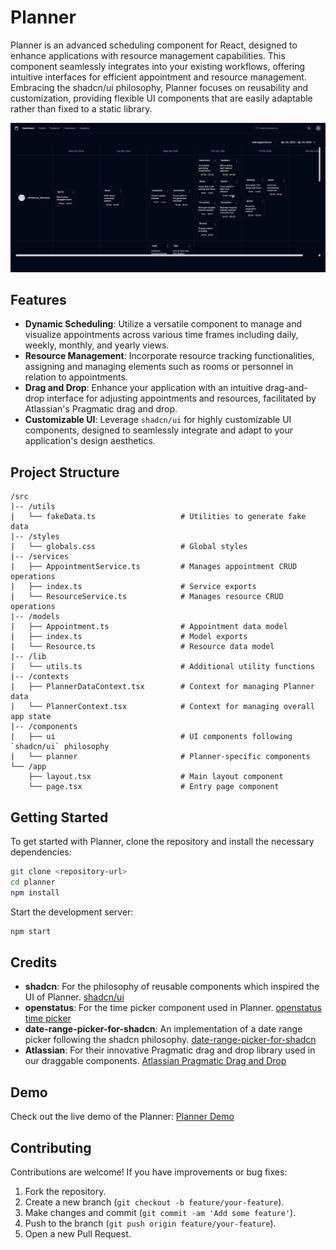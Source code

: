# Planner

Planner is an advanced scheduling component for React, designed to enhance applications with resource management capabilities. This component seamlessly integrates into your existing workflows, offering intuitive interfaces for efficient appointment and resource management. Embracing the shadcn/ui philosophy, Planner focuses on reusability and customization, providing flexible UI components that are easily adaptable rather than fixed to a static library.

![demo](./images/demo.gif)

## Features

- **Dynamic Scheduling**: Utilize a versatile component to manage and visualize appointments across various time frames including daily, weekly, monthly, and yearly views.
- **Resource Management**: Incorporate resource tracking functionalities, assigning and managing elements such as rooms or personnel in relation to appointments.
- **Drag and Drop**: Enhance your application with an intuitive drag-and-drop interface for adjusting appointments and resources, facilitated by Atlassian's Pragmatic drag and drop.
- **Customizable UI**: Leverage `shadcn/ui` for highly customizable UI components, designed to seamlessly integrate and adapt to your application's design aesthetics.

## Project Structure

```
/src
|-- /utils
|   └── fakeData.ts                   # Utilities to generate fake data
|-- /styles
|   └── globals.css                   # Global styles
|-- /services
|   ├── AppointmentService.ts         # Manages appointment CRUD operations
|   ├── index.ts                      # Service exports
|   └── ResourceService.ts            # Manages resource CRUD operations
|-- /models
|   ├── Appointment.ts                # Appointment data model
|   ├── index.ts                      # Model exports
|   └── Resource.ts                   # Resource data model
|-- /lib
|   └── utils.ts                      # Additional utility functions
|-- /contexts
|   ├── PlannerDataContext.tsx        # Context for managing Planner data
|   └── PlannerContext.tsx            # Context for managing overall app state
|-- /components
|   ├── ui                            # UI components following `shadcn/ui` philosophy
|   └── planner                       # Planner-specific components
└── /app
    ├── layout.tsx                    # Main layout component
    └── page.tsx                      # Entry page component
```

## Getting Started

To get started with Planner, clone the repository and install the necessary dependencies:

```bash
git clone <repository-url>
cd planner
npm install
```

Start the development server:

```bash
npm start
```

## Credits

- **shadcn**: For the philosophy of reusable components which inspired the UI of Planner. [shadcn/ui](https://github.com/shadcn/ui)
- **openstatus**: For the time picker component used in Planner. [openstatus time picker](https://time.openstatus.dev/#time-picker-demo.tsx)
- **date-range-picker-for-shadcn**: An implementation of a date range picker following the shadcn philosophy. [date-range-picker-for-shadcn](https://github.com/johnpolacek/date-range-picker-for-shadcn/tree/main)
- **Atlassian**: For their innovative Pragmatic drag and drop library used in our draggable components. [Atlassian Pragmatic Drag and Drop](https://atlassian.github.io/pragmatic-drag-and-drop/)

## Demo

Check out the live demo of the Planner: [Planner Demo](https://planner-tau-two.vercel.app/)

## Contributing

Contributions are welcome! If you have improvements or bug fixes:

1. Fork the repository.
2. Create a new branch (`git checkout -b feature/your-feature`).
3. Make changes and commit (`git commit -am 'Add some feature'`).
4. Push to the branch (`git push origin feature/your-feature`).
5. Open a new Pull Request.
